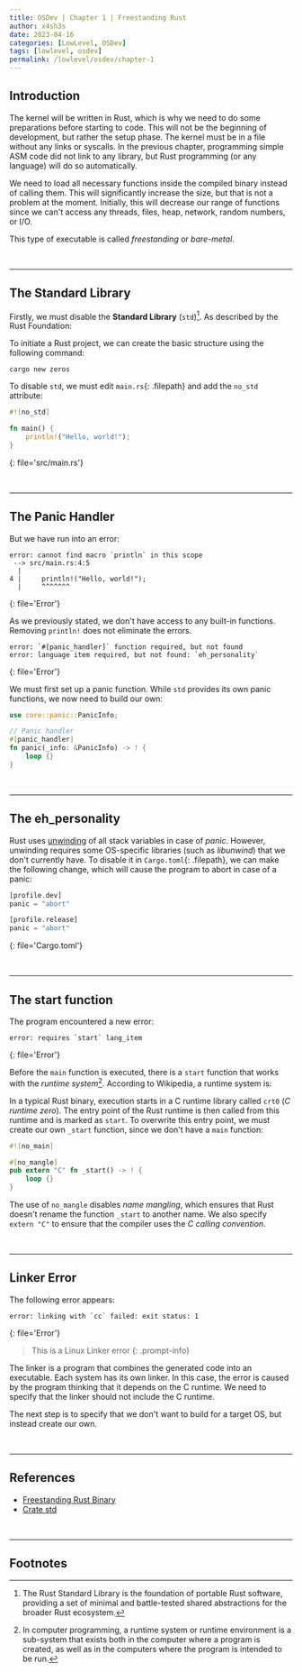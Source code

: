 ```yaml
---
title: OSDev | Chapter 1 | Freestanding Rust
author: x4sh3s
date: 2023-04-16
categories: [LowLevel, OSDev]
tags: [lowlevel, osdev]
permalink: /lowlevel/osdev/chapter-1
---
```


## Introduction

The kernel will be written in Rust, which is why we need to do some preparations before starting to code. This will not be the beginning of development, but rather the setup phase. The kernel must be in a file without any links or syscalls. In the previous chapter, programming simple ASM code did not link to any library, but Rust programming (or any language) will do so automatically.

We need to load all necessary functions inside the compiled binary instead of calling them. This will significantly increase the size, but that is not a problem at the moment. Initially, this will decrease our range of functions since we can't access any threads, files, heap, network, random numbers, or I/O.

This type of executable is called *freestanding* or *bare-metal*.

<br>

---

## The Standard Library

Firstly, we must disable the **Standard Library** (`std`)[^footnote]. As described by the Rust Foundation:

To initiate a Rust project, we can create the basic structure using the following command:
```shell
cargo new zeros
```

To disable `std`, we must edit `main.rs`{: .filepath} and add the `no_std` attribute:
```rust
#![no_std]

fn main() {
    println!("Hello, world!");
}
```
{: file='src/main.rs'}

<br>

---

## The Panic Handler

But we have run into an error:
```
error: cannot find macro `println` in this scope
 --> src/main.rs:4:5
  |
4 |     println!("Hello, world!");
  |     ^^^^^^^
```
{: file='Error'}

As we previously stated, we don't have access to any built-in functions. Removing `println!` does not eliminate the errors.
```
error: `#[panic_handler]` function required, but not found
error: language item required, but not found: `eh_personality`
```
{: file='Error'}

We must first set up a panic function. While `std` provides its own panic functions, we now need to build our own:
```rust
use core::panic::PanicInfo;

// Panic handler
#[panic_handler]
fn panic(_info: &PanicInfo) -> ! {
    loop {}
}
```

<br>

---

## The eh_personality

Rust uses [unwinding](/lowlevel/buildingos/chapter-0#stack-unwinding) of all stack variables in case of *panic*. However, unwinding requires some OS-specific libraries (such as *libunwind*) that we don't currently have. To disable it in `Cargo.toml`{: .filepath}, we can make the following change, which will cause the program to abort in case of a panic:
```rust
[profile.dev]
panic = "abort"

[profile.release]
panic = "abort"
```
{: file='Cargo.toml'}

<br>

---

## The start function

The program encountered a new error:
```
error: requires `start` lang_item
```
{: file='Error'}

Before the `main` function is executed, there is a `start` function that works with the *runtime system*[^fn-nth-2]. According to Wikipedia, a runtime system is:

In a typical Rust binary, execution starts in a C runtime library called `crt0` (*C runtime zero*). The entry point of the Rust runtime is then called from this runtime and is marked as `start`. To overwrite this entry point, we must create our own `_start` function, since we don't have a `main` function:
```rust
#![no_main]

#[no_mangle]
pub extern "C" fn _start() -> ! {
    loop {}
}
```

The use of `no_mangle` disables *name mangling*, which ensures that Rust doesn't rename the function `_start` to another name. We also specify `extern "C"` to ensure that the compiler uses the *C calling convention*.

<br>

---

## Linker Error

The following error appears:
```
error: linking with `cc` failed: exit status: 1
```
{: file='Error'}

> This is a Linux Linker error
{: .prompt-info}

The linker is a program that combines the generated code into an executable. Each system has its own linker. In this case, the error is caused by the program thinking that it depends on the C runtime. We need to specify that the linker should not include the C runtime.

The next step is to specify that we don't want to build for a target OS, but instead create our own.

<br>

---

## References

- [Freestanding Rust Binary](https://os.phil-opp.com/freestanding-rust-binary/)
- [Crate std](https://doc.rust-lang.org/std/index.html)

<br>

---

## Footnotes

[^footnote]: The Rust Standard Library is the foundation of portable Rust software, providing a set of minimal and battle-tested shared abstractions for the broader Rust ecosystem.
[^fn-nth-2]: In computer programming, a runtime system or runtime environment is a sub-system that exists both in the computer where a program is created, as well as in the computers where the program is intended to be run.
